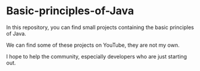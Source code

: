 # Basic-principles-of-Java
In this repository, you can find small projects containing the basic principles of Java.

We can find some of these projects on YouTube, they are not my own.


I hope to help the community, especially developers who are just starting out.
